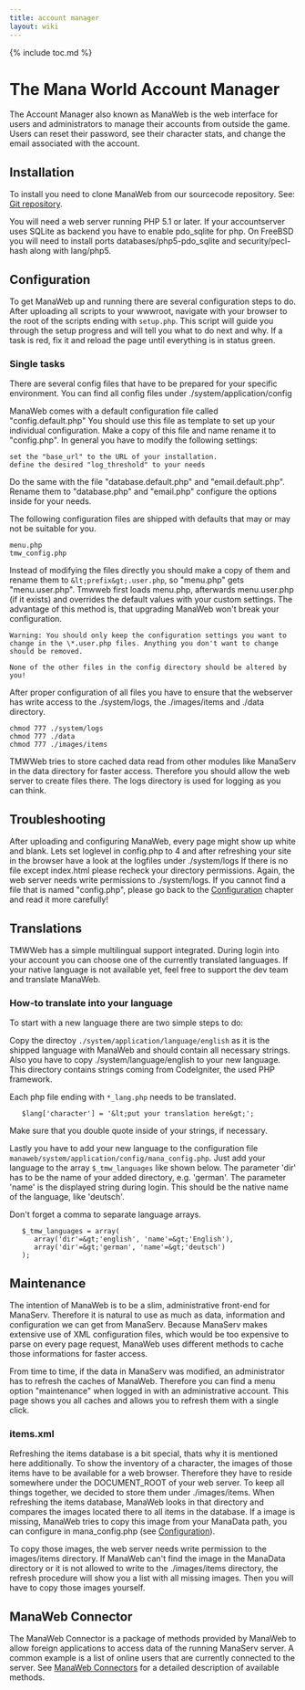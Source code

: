 ```yaml
---
title: account manager
layout: wiki
---
```

{% include toc.md %}
#  The Mana World Account Manager

The Account Manager also known as ManaWeb is the web interface for users and administrators to manage their accounts from outside the game. Users can reset their password, see their character stats, and change the email associated with the account.

##  Installation

To install you need to clone ManaWeb from our sourcecode repository. See: [Git repository](git_repository.html).

You will need a web server running PHP 5.1 or later. If your accountserver uses SQLite as backend you have to enable pdo_sqlite for php.
On FreeBSD you will need to install ports databases/php5-pdo_sqlite and security/pecl-hash along with lang/php5.

##  Configuration

To get ManaWeb up and running there are several configuration steps to do. After uploading all scripts to your wwwroot, navigate with your browser to the root of the scripts ending with `setup.php`. This script will guide you through the setup progress and will tell you what to do next and why. If a task is red, fix it and reload the page until everything is in status green.

###  Single tasks

There are several config files that have to be prepared for your specific environment. You can find all config files under ./system/application/config

ManaWeb comes with a default configuration file called "config.default.php" You should use this file as template to set up your individual configuration. Make a copy of this file and name rename it to "config.php". In general you have to modify the following settings:

    set the "base_url" to the URL of your installation.
    define the desired "log_threshold" to your needs

Do the same with the file "database.default.php" and "email.default.php". Rename them to "database.php" and "email.php" configure the options inside for your needs.

The following configuration files are shipped with defaults that may or may not be suitable for you.

    menu.php
    tmw_config.php

Instead of modifying the files directly you should make a copy of them and rename them to `&lt;prefix&gt;.user.php`, so "menu.php" gets "menu.user.php". Tmwweb first loads menu.php, afterwards menu.user.php (if it exists) and overrides the default values with your custom settings. The advantage of this method is, that upgrading ManaWeb won't break your configuration.

`Warning: You should only keep the configuration settings you want to change in the \*.user.php files. Anything you don't want to change should be removed.`

`None of the other files in the config directory should be altered by you!`

After proper configuration of all files you have to ensure that the webserver has write access to the ./system/logs, the ./images/items and ./data directory.

    chmod 777 ./system/logs
    chmod 777 ./data
    chmod 777 ./images/items

TMWWeb tries to store cached data read from other modules like ManaServ in the data directory for faster access. Therefore you should allow the web server to create files there. The logs directory is used for logging as you can think.

##  Troubleshooting

After uploading and configuring ManaWeb, every page might show up white and blank. Lets set loglevel in config.php to 4 and after refreshing your site in the browser have a look at the logfiles under ./system/logs
If there is no file except index.html please recheck your directory permissions. Again, the web server needs write permissions to ./system/logs. If you cannot find a file that is named "config.php", please go back to the [Configuration](#configuration) chapter and read it more carefully!

##  Translations

TMWWeb has a simple multilingual support integrated. During login into your account you can choose one of the currently translated languages. If your native language is not available yet, feel free to support the dev team and translate ManaWeb.

###  How-to translate into your language
To start with a new language there are two simple steps to do:


Copy the directoy `./system/application/language/english` as it is the shipped language with ManaWeb and should contain all necessary strings. Also you have to copy ./system/language/english to your new language. This directory contains strings coming from CodeIgniter, the used PHP framework.

Each php file ending with `*_lang.php` needs to be translated.

       $lang['character'] = '&lt;put your translation here&gt;';

Make sure that you double quote inside of your strings, if necessary.


Lastly you have to add your new language to the configuration file `manaweb/system/application/config/mana_config.php`. Just add your language to the array `$_tmw_languages` like shown below. The parameter 'dir' has to be the name of your added directory, e.g. 'german'. The parameter 'name' is the displayed string during login. This should be the native name of the language, like 'deutsch'.

Don't forget a comma to separate language arrays.

       $_tmw_languages = array(
          array('dir'=&gt;'english', 'name'=&gt;'English'),
          array('dir'=&gt;'german', 'name'=&gt;'deutsch')
       );

##  Maintenance

The intention of ManaWeb is to be a slim, administrative front-end for ManaServ. Therefore it is natural to use as much as data, information and configuration we can get from ManaServ. Because ManaServ makes extensive use of XML configuration files, which would be too expensive to parse on every page request, ManaWeb uses different methods to cache those informations for faster access.

From time to time, if the data in ManaServ was modified, an administrator has to refresh the caches of ManaWeb. Therefore you can find a menu option "maintenance" when logged in with an administrative account. This page shows you all caches and allows you to refresh them with a single click.

###  items.xml

Refreshing the items database is a bit special, thats why it is mentioned here additionally.
To show the inventory of a character, the images of those items have to be available for a web browser. Therefore they have to reside somewhere under the DOCUMENT_ROOT of your web server. To keep all things together, we decided to store them under ./images/items. When refreshing the items database, ManaWeb looks in that directory and compares the images located there to all items in the database. If a image is missing, ManaWeb tries to copy this image from your ManaData path, you can configure in mana_config.php (see [Configuration](#configuration)).

To copy those images, the web server needs write permission to the images/items directory. If ManaWeb can't find the image in the ManaData directory or it is not allowed to write to the ./images/items directory, the refresh procedure will show you a list with all missing images. Then you will have to copy those images yourself.


##  ManaWeb Connector

The ManaWeb Connector is a package of methods provided by ManaWeb to allow foreign applications to access data of the running ManaServ server. A common example is a list of online users that are currently connected to the server. See [ManaWeb Connectors](manaweb_connectors.html) for a detailed description of available methods.
